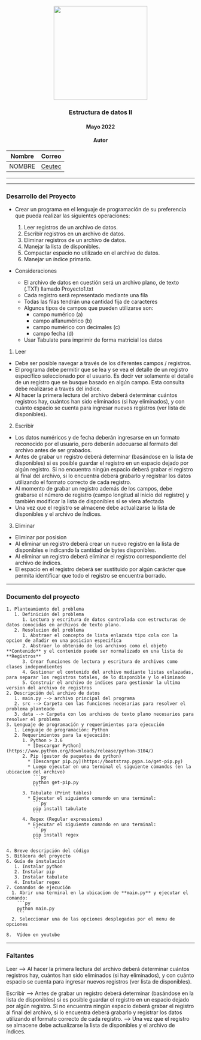 <div align="center">

<img src="https://upload.wikimedia.org/wikipedia/commons/thumb/8/8d/CEUTEC_HONDURAS.png/1200px-CEUTEC_HONDURAS.png" style="width:250px"> </img>

<!-- Encabezado -->
### Estructura de datos II
#### Mayo 2022
#### Autor 

| Nombre | Correo |
|:-------:|:-----:|
| NOMBRE | [Ceutec](mailto:example@email.com) |

</div>

_____
_____
### Desarrollo del Proyecto
* Crear un programa en el lenguaje de programación de su preferencia que pueda realizar las siguientes operaciones:
    1. Leer registros de un archivo de datos.
    2. Escribir registros en un archivo de datos.
    3. Eliminar registros de un archivo de datos.
    4. Manejar la lista de disponibles.
    5. Compactar espacio no utilizado en el archivo de datos.
    6. Manejar un índice primario.

* Consideraciones
  * El archivo de datos en cuestión será un archivo plano, de texto (.TXT) llamado Proyecto1.txt
  * Cada registro será representado mediante una fila
  * Todas las filas tendrán una cantidad fija de caracteres
  * Algunos tipos de campos que pueden utilizarse son: 
    * campo numérico (a)
    * campo alfanumérico (b) 
    * campo numérico con decimales (c)
    * campo fecha (d)
  * Usar Tabulate para imprimir de forma matricial los datos

1. Leer
  * Debe ser posible navegar a través de los diferentes campos / registros.
  * El programa debe permitir que se lea y se vea el detalle de un registro específico seleccionado por el usuario. Es decir ver solamente el detalle de un registro que se busque basado en algún campo. Esta consulta debe realizarse a través del índice.
  * Al hacer la primera lectura del archivo deberá determinar cuántos registros hay, cuántos han sido eliminados (si hay eliminados), y con cuánto espacio se cuenta para ingresar nuevos registros (ver lista de disponibles).

2. Escribir
  * Los datos numéricos y de fecha deberán ingresarse en un formato reconocido por el usuario, pero deberán adecuarse al formato del archivo antes de ser grabados.
  * Antes de grabar un registro deberá determinar (basándose en la lista de disponibles) si es posible guardar el registro en un espacio dejado por algún registro. Si no encuentra ningún espacio deberá grabar el registro al final del archivo, si lo encuentra deberá grabarlo y registrar los datos utilizando el formato correcto de cada registro.
  * Al momento de grabar un registro además de los campos, debe grabarse el número de registro (campo longitud al inicio del registro) y también modificar la lista de disponibles si se viera afectada
  * Una vez que el registro se almacene debe actualizarse la lista de disponibles y el archivo de índices.

3. Eliminar 
  * Eliminar por posision
  * Al eliminar un registro deberá crear un nuevo registro en la lista de disponibles e indicando la cantidad de bytes disponibles.
  * Al eliminar un registro deberá eliminar el registro correspondiente del archivo de índices.
  * El espacio en el registro deberá ser sustituido por algún carácter que permita identificar que todo el registro se encuentra borrado. 

_____

### Documento del proyecto 
    1. Planteamiento del problema 
       1. Definición del problema
          1. Lectura y escritura de datos controlada con estructuras de datos conocidas en archivos de texto plano.
       2. Resolucion del problema 
          1. Abstraer el concepto de lista enlazada tipo cola con la opcion de añadir en una posicion especifica
          2. Abstraer lo obtenido de los archivos como el objeto **Contenido** y el contenido puede ser normalizado en una lista de **Registros**
          3. Crear funciones de lectura y escritura de archivos como clases independientes
          4. Gestionar el contenido del archivo mediante listas enlazadas, para separar los registros totales, de lo disponible y lo eliminado
          5. Construir el archivo de indices para gestionar la ultima version del archivo de registros
    2. Descripción del archivo de datos
       1. main.py --> archivo principal del programa
       2. src --> Carpeta con las funciones necesarias para resolver el problema planteado
       3. data --> Carpeta con los archivos de texto plano necesarios para resolver el problema
    3. Lenguaje de programación y requerimientos para ejecución 
       1. Lenguaje de programación: Python
       2. Requerimientos para la ejecución: 
          1. Python > 3.6
            * [Descargar Python](https://www.python.org/downloads/release/python-3104/)
          2. Pip (gestor de paquetes de python)
            * [Descargar pip.py](https://bootstrap.pypa.io/get-pip.py)
            * Luego ejecutar en una terminal el siguiente comandos (en la ubicacion del archivo)
              ```py
              python get-pip.py
              ```
          3. Tabulate (Print tables)
            * Ejecutar el siguiente comando en una terminal:
              ```py
              pip install tabulate
              ```
          4. Regex (Regular expressions)
            * Ejecutar el siguiente comando en una terminal:
              ```py
              pip install regex
              ```
           
    4. Breve descripción del código 
    5. Bitácora del proyecto
    6. Guía de instalación
       1. Instalar python
       2. Instalar pip 
       3. Instalar tabulate
       4. Instalar regex
    7. Comandos de ejecución
      1. Abrir una terminal en la ubicacion de **main.py** y ejecutar el comando:
        ```py
        python main.py
        ```
      2. Seleccionar una de las opciones desplegadas por el menu de opciones
      
    8.  Vídeo en youtube

_____

### Faltantes 
Leer --> Al hacer la primera lectura del archivo deberá determinar cuántos registros hay, cuántos han sido eliminados (si hay eliminados), y con cuánto
espacio se cuenta para ingresar nuevos registros (ver lista de disponibles).

Escribir 
--> Antes de grabar un registro deberá determinar (basándose en la lista de
disponibles) si es posible guardar el registro en un espacio dejado por algún
registro. Si no encuentra ningún espacio deberá grabar el registro al final
del archivo, si lo encuentra deberá grabarlo y registrar los datos utilizando
el formato correcto de cada registro.
--> Una vez que el registro se almacene debe actualizarse la lista de
disponibles y el archivo de índices.